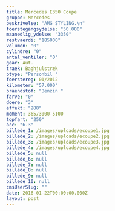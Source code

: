 ```yaml
---
title: Mercedes E350 Coupe
gruppe: Mercedes
beskrivelse: "AMG STYLING.\n"
foerstegangsydelse: "50.000"
maanedlig_ydelse: "3350"
restvaerdi: "185000"
volumen: "0"
cylindre: "0"
antal_ventiler: "0"
gear: Aut.
traek: Baghjulstræk
btype: "Personbil "
foerstereg: 01/2012
kilometer: "57.000"
braendstof: "Benzin "
farve: "0"
doere: "3"
effekt: "288"
moment: 365/3000-5100
topfart: "250"
acc: "6.3"
billede_1: /images/uploads/ecoupe1.jpg
billede_2: /images/uploads/ecoupe2.jpg
billede_3: /images/uploads/ecoupe3.jpg
billede_4: /images/uploads/ecoupe4.jpg
billede_5: null
billede_6: null
billede_7: null
billede_8: null
billede_9: null
billede_10: null
cmsUserSlug: ""
date: 2016-01-22T00:00:00.000Z
layout: post
---
```


